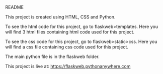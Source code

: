 README

This project is created using HTML, CSS and Python.

To see the html code for this project, go to flaskweb>templates. Here you will find 3 html files containing html code used for this project.

To see the css code for this project, go to flaskweb>static>css. Here you will find a css file containing css code used for this project.

The main python file is in the flaskweb folder.

This project is live at: https://flaskweb.pythonanywhere.com
